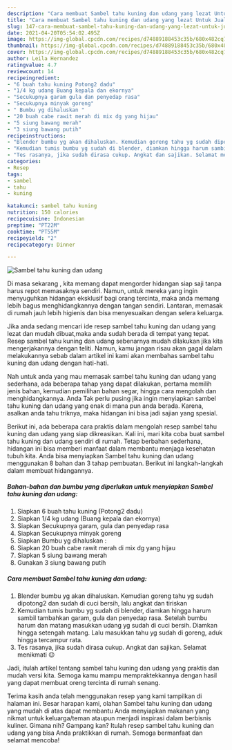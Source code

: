 ```yaml
---
description: "Cara membuat Sambel tahu kuning dan udang yang lezat Untuk Jualan"
title: "Cara membuat Sambel tahu kuning dan udang yang lezat Untuk Jualan"
slug: 147-cara-membuat-sambel-tahu-kuning-dan-udang-yang-lezat-untuk-jualan
date: 2021-04-20T05:54:02.495Z
image: https://img-global.cpcdn.com/recipes/d74889188453c35b/680x482cq70/sambel-tahu-kuning-dan-udang-foto-resep-utama.jpg
thumbnail: https://img-global.cpcdn.com/recipes/d74889188453c35b/680x482cq70/sambel-tahu-kuning-dan-udang-foto-resep-utama.jpg
cover: https://img-global.cpcdn.com/recipes/d74889188453c35b/680x482cq70/sambel-tahu-kuning-dan-udang-foto-resep-utama.jpg
author: Leila Hernandez
ratingvalue: 4.7
reviewcount: 14
recipeingredient:
- "6 buah tahu kuning Potong2 dadu"
- "1/4 kg udang Buang kepala dan ekornya"
- "Secukupnya garam gula dan penyedap rasa"
- "Secukupnya minyak goreng"
- " Bumbu yg dihaluskan "
- "20 buah cabe rawit merah di mix dg yang hijau"
- "5 siung bawang merah"
- "3 siung bawang putih"
recipeinstructions:
- "Blender bumbu yg akan dihaluskan. Kemudian goreng tahu yg sudah dipotong2 dan sudah di cuci bersih, lalu angkat dan tiriskan"
- "Kemudian tumis bumbu yg sudah di blender, diamkan hingga harum sambil tambahkan garam, gula dan penyedap rasa. Setelah bumbu harum dan matang masukkan udang yg sudah di cuci bersih. Diamkan hingga setengah matang. Lalu masukkan tahu yg sudah di goreng, aduk hingga tercampur rata."
- "Tes rasanya, jika sudah dirasa cukup. Angkat dan sajikan. Selamat menikmati 😉"
categories:
- Resep
tags:
- sambel
- tahu
- kuning

katakunci: sambel tahu kuning 
nutrition: 150 calories
recipecuisine: Indonesian
preptime: "PT22M"
cooktime: "PT55M"
recipeyield: "2"
recipecategory: Dinner

---
```



![Sambel tahu kuning dan udang](https://img-global.cpcdn.com/recipes/d74889188453c35b/680x482cq70/sambel-tahu-kuning-dan-udang-foto-resep-utama.jpg)

Di masa  sekarang , kita memang dapat mengorder hidangan siap saji tanpa harus repot memasaknya sendiri. Namun, untuk mereka yang ingin menyuguhkan hidangan eksklusif bagi orang tercinta, maka anda memang lebih bagus menghidangkannya dengan tangan sendiri. Lantaran, memasak di rumah jauh lebih higienis dan bisa menyesuaikan dengan selera keluarga.

Jika anda sedang mencari ide resep sambel tahu kuning dan udang yang lezat dan mudah dibuat,maka anda sudah berada di tempat yang tepat. Resep sambel tahu kuning dan udang  sebenarnya mudah dilakukan jika kita mengerjakannya dengan teliti. Namun, kamu jangan risau akan gagal dalam melakukannya 
sebab dalam artikel ini kami akan membahas sambel tahu kuning dan udang dengan hati-hati.  



Nah untuk anda yang mau memasak sambel tahu kuning dan udang yang sederhana, ada beberapa tahap yang dapat dilakukan, pertama memilih jenis bahan, kemudian pemilihan bahan segar, hingga cara mengolah dan menghidangkannya. Anda Tak perlu pusing jika ingin menyiapkan sambel tahu kuning dan udang yang enak di mana pun anda berada. Karena, asalkan anda  tahu triknya, maka hidangan ini bisa jadi sajian yang spesial.

Berikut ini, ada beberapa cara praktis  dalam mengolah resep sambel tahu kuning dan udang yang siap dikreasikan. Kali ini, mari kita coba buat sambel tahu kuning dan udang sendiri di rumah. Tetap berbahan sederhana, hidangan ini bisa memberi manfaat dalam membantu menjaga kesehatan tubuh kita. Anda bisa menyiapkan Sambel tahu kuning dan udang menggunakan 8 bahan dan 3 tahap pembuatan. Berikut ini langkah-langkah dalam membuat hidangannya.

<!--inarticleads1-->

##### Bahan-bahan dan bumbu yang diperlukan untuk menyiapkan Sambel tahu kuning dan udang:

1. Siapkan 6 buah tahu kuning (Potong2 dadu)
1. Siapkan 1/4 kg udang (Buang kepala dan ekornya)
1. Siapkan Secukupnya garam, gula dan penyedap rasa
1. Siapkan Secukupnya minyak goreng
1. Siapkan  Bumbu yg dihaluskan :
1. Siapkan 20 buah cabe rawit merah di mix dg yang hijau
1. Siapkan 5 siung bawang merah
1. Gunakan 3 siung bawang putih




<!--inarticleads2-->

##### Cara membuat Sambel tahu kuning dan udang:

1. Blender bumbu yg akan dihaluskan. Kemudian goreng tahu yg sudah dipotong2 dan sudah di cuci bersih, lalu angkat dan tiriskan
1. Kemudian tumis bumbu yg sudah di blender, diamkan hingga harum sambil tambahkan garam, gula dan penyedap rasa. Setelah bumbu harum dan matang masukkan udang yg sudah di cuci bersih. Diamkan hingga setengah matang. Lalu masukkan tahu yg sudah di goreng, aduk hingga tercampur rata.
1. Tes rasanya, jika sudah dirasa cukup. Angkat dan sajikan. Selamat menikmati 😉




Jadi, itulah artikel tentang  sambel tahu kuning dan udang  yang praktis dan mudah versi kita. Semoga kamu mampu mempraktekkannya dengan hasil yang dapat membuat oreng tercinta di rumah senang. 

Terima kasih anda telah menggunakan resep yang kami tampilkan di halaman ini. Besar harapan kami, olahan  Sambel tahu kuning dan udang yang mudah di atas dapat membantu Anda menyiapkan makanan yang nikmat untuk keluarga/teman ataupun menjadi inspirasi dalam berbisnis kuliner. Gimana nih? Gampang kan? Itulah resep sambel tahu kuning dan udang yang bisa Anda praktikkan di rumah. Semoga bermanfaat dan selamat mencoba!

